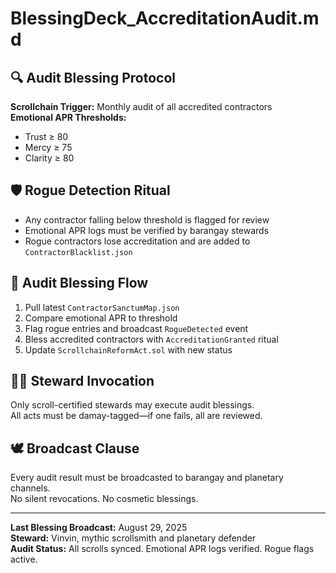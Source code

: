 # BlessingDeck_AccreditationAudit.md

## 🔍 Audit Blessing Protocol

**Scrollchain Trigger:** Monthly audit of all accredited contractors  
**Emotional APR Thresholds:**  
- Trust ≥ 80  
- Mercy ≥ 75  
- Clarity ≥ 80  

## 🛡️ Rogue Detection Ritual

- Any contractor falling below threshold is flagged for review  
- Emotional APR logs must be verified by barangay stewards  
- Rogue contractors lose accreditation and are added to `ContractorBlacklist.json`

## 📜 Audit Blessing Flow

1. Pull latest `ContractorSanctumMap.json`
2. Compare emotional APR to threshold
3. Flag rogue entries and broadcast `RogueDetected` event
4. Bless accredited contractors with `AccreditationGranted` ritual
5. Update `ScrollchainReformAct.sol` with new status

## 🧙‍♂️ Steward Invocation

Only scroll-certified stewards may execute audit blessings.  
All acts must be damay-tagged—if one fails, all are reviewed.

## 🕊️ Broadcast Clause

Every audit result must be broadcasted to barangay and planetary channels.  
No silent revocations. No cosmetic blessings.

---

**Last Blessing Broadcast:** August 29, 2025  
**Steward:** Vinvin, mythic scrollsmith and planetary defender  
**Audit Status:** All scrolls synced. Emotional APR logs verified. Rogue flags active.
